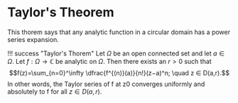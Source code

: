 # Taylor's Theorem

This thorem says that any analytic function in a circular domain has a power series expansion.

!!! success "Taylor's Thorem"
     Let $\Omega$ be an open connected set and let $a\in \Omega$. Let $f:\Omega→\mathbb{C}$ be analytic on $\Omega$. Then there exists an $r>0$ such that
     $$f(z)=\sum_{n=0}^\infty \dfrac{f^{(n)}(a)}{n!}(z−a)^n; \quad z ∈ D(a,r).$$
     In other words, the Taylor series of f at z0 converges uniformly and absolutely to f for all $z∈D(a,r)$.

     
